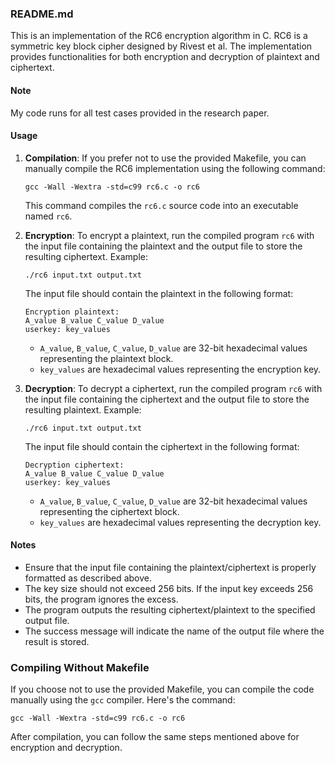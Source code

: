 ### README.md

This is an implementation of the RC6 encryption algorithm in C. RC6 is a symmetric key block cipher designed by Rivest et al. The implementation provides functionalities for both encryption and decryption of plaintext and ciphertext.
#### Note ####
My code runs for all test cases provided in the research paper.

#### Usage

1. **Compilation**: If you prefer not to use the provided Makefile, you can manually compile the RC6 implementation using the following command:
    ```
    gcc -Wall -Wextra -std=c99 rc6.c -o rc6
    ```

    This command compiles the `rc6.c` source code into an executable named `rc6`.

2. **Encryption**: To encrypt a plaintext, run the compiled program `rc6` with the input file containing the plaintext and the output file to store the resulting ciphertext. Example:
    ```
    ./rc6 input.txt output.txt
    ```

    The input file should contain the plaintext in the following format:
    ```
    Encryption plaintext:
    A_value B_value C_value D_value
    userkey: key_values
    ```

    - `A_value`, `B_value`, `C_value`, `D_value` are 32-bit hexadecimal values representing the plaintext block.
    - `key_values` are hexadecimal values representing the encryption key.

3. **Decryption**: To decrypt a ciphertext, run the compiled program `rc6` with the input file containing the ciphertext and the output file to store the resulting plaintext. Example:
    ```
    ./rc6 input.txt output.txt
    ```

    The input file should contain the ciphertext in the following format:
    ```
    Decryption ciphertext:
    A_value B_value C_value D_value
    userkey: key_values
    ```

    - `A_value`, `B_value`, `C_value`, `D_value` are 32-bit hexadecimal values representing the ciphertext block.
    - `key_values` are hexadecimal values representing the decryption key.

#### Notes

- Ensure that the input file containing the plaintext/ciphertext is properly formatted as described above.
- The key size should not exceed 256 bits. If the input key exceeds 256 bits, the program ignores the excess.
- The program outputs the resulting ciphertext/plaintext to the specified output file.
- The success message will indicate the name of the output file where the result is stored.

### Compiling Without Makefile

If you choose not to use the provided Makefile, you can compile the code manually using the `gcc` compiler. Here's the command:

```
gcc -Wall -Wextra -std=c99 rc6.c -o rc6
```

After compilation, you can follow the same steps mentioned above for encryption and decryption.